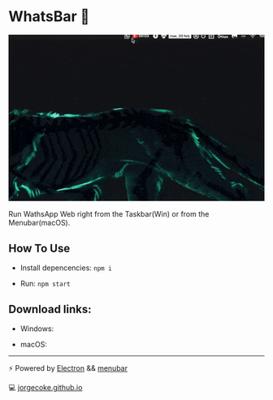 # WhatsBar 📱

![Demo](demo.gif)

Run WathsApp Web right from the Taskbar(Win) or from the Menubar(macOS).

## How To Use

* Install depencencies: `npm i`

* Run: `npm start`

## Download links:

* Windows:

* macOS:

---

⚡️ Powered by [Electron](http://electron.atom.io/) && [menubar](https://github.com/maxogden/menubar)

💻 [jorgecoke.github.io](https://jorgecoke.github.io/)
